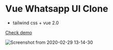 # Vue Whatsapp UI Clone

- tailwind css + vue 2.0

[Check demo](https://vue-whatsapp-ui.herokuapp.com/) 

![Screenshot from 2020-02-29 13-14-30](https://user-images.githubusercontent.com/19642322/75605645-7edb2580-5af5-11ea-8a3d-de6812bfb1ec.png)
